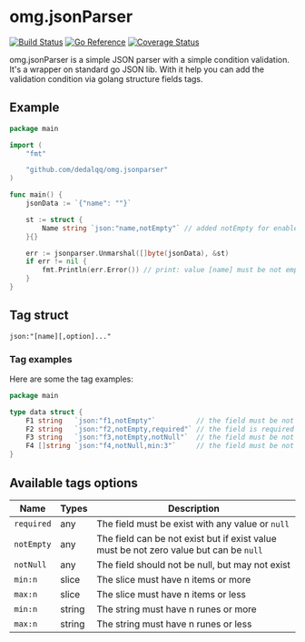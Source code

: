 # omg.jsonParser

[![Build Status](https://travis-ci.com/dedalqq/omg.jsonparser.svg?branch=master)](https://travis-ci.com/dedalqq/omg.jsonparser)
[![Go Reference](https://pkg.go.dev/badge/github.com/dedalqq/omg.jsonparser.svg)](https://pkg.go.dev/github.com/dedalqq/omg.jsonparser)
[![Coverage Status](https://coveralls.io/repos/github/dedalqq/omg.jsonparser/badge.svg?branch=master)](https://coveralls.io/github/dedalqq/omg.jsonparser?branch=master)

omg.jsonParser is a simple JSON parser with a simple condition validation. It's a wrapper on standard go JSON lib. With it help you can add the validation condition via golang structure fields tags.

## Example

```go
package main

import (
	"fmt"

	"github.com/dedalqq/omg.jsonparser"
)

func main() {
	jsonData := `{"name": ""}`

	st := struct {
		Name string `json:"name,notEmpty"` // added notEmpty for enable validation for it field
	}{}

	err := jsonparser.Unmarshal([]byte(jsonData), &st)
	if err != nil {
		fmt.Println(err.Error()) // print: value [name] must be not empty
	}
}

```

## Tag struct

```
json:"[name][,option]..."
```

### Tag examples

Here are some the tag examples:

```go
package main

type data struct {
    F1 string   `json:"f1,notEmpty"`          // the field must be not empty
    F2 string   `json:"f2,notEmpty,required"` // the field is required and must be not empty but may be the null value
    F3 string   `json:"f3,notEmpty,notNull"`  // the field must be not empty and not null but may not exist
    F4 []string `json:"f4,notNull,min:3"`     // the field must be not null and contains more 3 items but may not exist
}
```

## Available tags options

| Name        | Types  | Description                                                                            |
| ----------- | ------ | -------------------------------------------------------------------------------------- |
| `required`  | any    | The field must be exist with any value or `null`                                       |
| `notEmpty`  | any    | The field can be not exist but if exist value must be not zero value but can be `null` |
| `notNull`   | any    | The field should not be null, but may not exist                                        |
| `min:n`     | slice  | The slice must have n items or more                                                    |
| `max:n`     | slice  | The slice must have n items or less                                                    |
| `min:n`     | string | The string must have n runes or more                                                   |
| `max:n`     | string | The string must have n runes or less                                                   |
